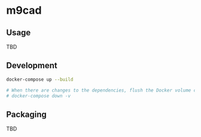 # m9cad

## Usage

TBD

## Development

```bash
docker-compose up --build

# When there are changes to the dependencies, flush the Docker volume cache:
# docker-compose down -v
```

## Packaging

TBD
